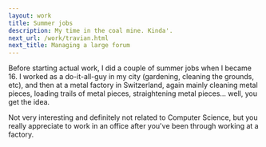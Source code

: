 ```yaml
---
layout: work
title: Summer jobs
description: My time in the coal mine. Kinda'.
next_url: /work/travian.html
next_title: Managing a large forum
---
```

Before starting actual work, I did a couple of summer jobs when I became 16. I worked as a do-it-all-guy in my city (gardening, cleaning the grounds, etc), and then at a metal factory in Switzerland, again mainly cleaning metal pieces, loading trails of metal pieces, straightening metal pieces... well, you get the idea. 

Not very interesting and definitely not related to Computer Science, but you really appreciate to work in an office after you've been through working at a factory.